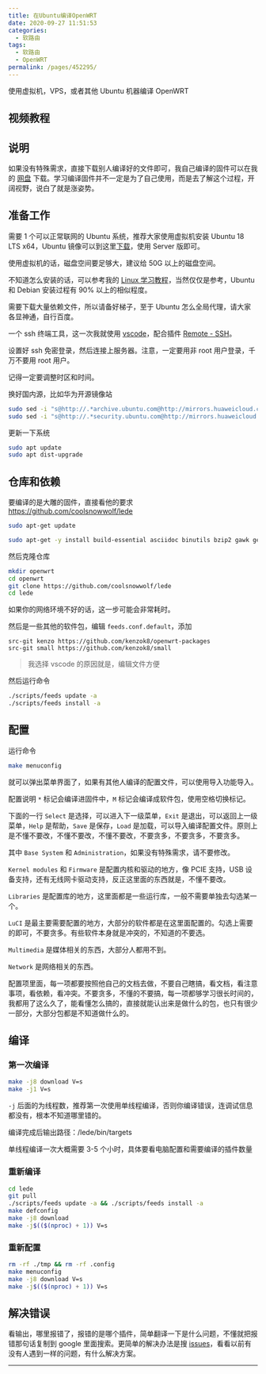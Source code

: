 ```yaml
---
title: 在Ubuntu编译OpenWRT
date: 2020-09-27 11:51:53
categories:
  - 软路由
tags:
  - 软路由
  - OpenWRT
permalink: /pages/452295/
---
```


使用虚拟机，VPS，或者其他 Ubuntu 机器编译 OpenWRT

## 视频教程

<bilibili bvid="BV1CV4111723" :page=1 :highQuality="true" :danmaku="true" />

## 说明

如果没有特殊需求，直接下载别人编译好的文件即可，我自己编译的固件可以在我的 [网盘](https://dl.u2sb.com/#/s/GPIQ?path=%2Fblog%2F%E8%BD%AF%E8%B7%AF%E7%94%B1%2FOpenWRT%2F%E8%87%AA%E5%B7%B1%E7%BC%96%E8%AF%91%E7%9A%84%E9%95%9C%E5%83%8F) 下载。学习编译固件并不一定是为了自己使用，而是去了解这个过程，开阔视野，说白了就是涨姿势。

## 准备工作

需要 1 个可以正常联网的 Ubuntu 系统，推荐大家使用虚拟机安装 Ubuntu 18 LTS x64，Ubuntu 镜像可以到这里[下载](https://mirrors.huaweicloud.com/ubuntu-cdimage/releases/18.04.4/release/)，使用 Server 版即可。

使用虚拟机的话，磁盘空间要足够大，建议给 50G 以上的磁盘空间。

不知道怎么安装的话，可以参考我的 [Linux 学习教程](https://www.bilibili.com/video/BV1S7411q7hv)，当然仅仅是参考，Ubuntu 和 Debian 安装过程有 90% 以上的相似程度。

需要下载大量依赖文件，所以请备好梯子，至于 Ubuntu 怎么全局代理，请大家各显神通，自行百度。

一个 ssh 终端工具，这一次我就使用 [vscode](https://code.visualstudio.com/)，配合插件 [Remote - SSH](https://marketplace.visualstudio.com/items?itemName=ms-vscode-remote.remote-ssh)。

设置好 ssh 免密登录，然后连接上服务器。注意，一定要用非 root 用户登录，千万不要用 root 用户。

记得一定要调整时区和时间。

换好国内源，比如华为开源镜像站

```bash
sudo sed -i "s@http://.*archive.ubuntu.com@http://mirrors.huaweicloud.com@g" /etc/apt/sources.list
sudo sed -i "s@http://.*security.ubuntu.com@http://mirrors.huaweicloud.com@g" /etc/apt/sources.list
```

更新一下系统

```bash
sudo apt update
sudo apt dist-upgrade
```

## 仓库和依赖

要编译的是大雕的固件，直接看他的要求 https://github.com/coolsnowwolf/lede

```bash
sudo apt-get update

sudo apt-get -y install build-essential asciidoc binutils bzip2 gawk gettext git libncurses5-dev libz-dev patch python3.5 python2.7 unzip zlib1g-dev lib32gcc1 libc6-dev-i386 subversion flex uglifyjs git-core gcc-multilib p7zip p7zip-full msmtp libssl-dev texinfo libglib2.0-dev xmlto qemu-utils upx libelf-dev autoconf automake libtool autopoint device-tree-compiler g++-multilib antlr3 gperf wget swig
```

然后克隆仓库

```bash
mkdir openwrt
cd openwrt
git clone https://github.com/coolsnowwolf/lede
cd lede
```

如果你的网络环境不好的话，这一步可能会非常耗时。

然后是一些其他的软件包，编辑 `feeds.conf.default`，添加

```
src-git kenzo https://github.com/kenzok8/openwrt-packages
src-git small https://github.com/kenzok8/small
```

> 我选择 vscode 的原因就是，编辑文件方便

然后运行命令

```bash
./scripts/feeds update -a
./scripts/feeds install -a
```

## 配置

运行命令

```bash
make menuconfig
```

就可以弹出菜单界面了，如果有其他人编译的配置文件，可以使用导入功能导入。

配置说明 `*` 标记会编译进固件中，`M` 标记会编译成软件包，使用空格切换标记。

下面的一行 `Select` 是选择，可以进入下一级菜单，`Exit` 是退出，可以返回上一级菜单，`Help` 是帮助，`Save` 是保存，`Load` 是加载，可以导入编译配置文件。原则上是不懂不要改，不懂不要改，不懂不要改，不要贪多，不要贪多，不要贪多。

其中 `Base System` 和 `Administration`，如果没有特殊需求，请不要修改。

`Kernel modules` 和 `Firmware` 是配置内核和驱动的地方，像 PCIE 支持，USB 设备支持，还有无线网卡驱动支持，反正这里面的东西就是，不懂不要改。

`Libraries` 是配置库的地方，这里面都是一些运行库，一般不需要单独去勾选某一个。

`LuCI` 是最主要需要配置的地方，大部分的软件都是在这里面配置的。勾选上需要的即可，不要贪多。有些软件本身就是冲突的，不知道的不要选。

`Multimedia` 是媒体相关的东西，大部分人都用不到。

`Network` 是网络相关的东西。

配置项里面，每一项都要按照他自己的文档去做，不要自己瞎搞，看文档，看注意事项，看依赖，看冲突。不要贪多，不懂的不要搞，每一项都够学习很长时间的，我都用了这么久了，能看懂怎么搞的，直接就能认出来是做什么的包，也只有很少一部分，大部分包都是不知道做什么的。

## 编译

### 第一次编译

```bash
make -j8 download V=s
make -j1 V=s
```

`-j` 后面的为线程数，推荐第一次使用单线程编译，否则你编译错误，连调试信息都没有，根本不知道哪里错的。

编译完成后输出路径：/lede/bin/targets

单线程编译一次大概需要 3-5 个小时，具体要看电脑配置和需要编译的插件数量

### 重新编译

```bash
cd lede
git pull
./scripts/feeds update -a && ./scripts/feeds install -a
make defconfig
make -j8 download
make -j$(($(nproc) + 1)) V=s
```

### 重新配置

```bash
rm -rf ./tmp && rm -rf .config
make menuconfig
make -j8 download V=s
make -j$(($(nproc) + 1)) V=s
```

## 解决错误

看输出，哪里报错了，报错的是哪个插件，简单翻译一下是什么问题，不懂就把报错那句话复制到 google 里面搜索。更简单的解决办法是搜 [issues](https://github.com/coolsnowwolf/lede/issues)，看看以前有没有人遇到一样的问题，有什么解决方案。

---
